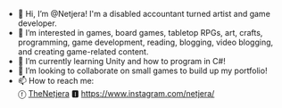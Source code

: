 - 👋 Hi, I’m @Netjera!  I'm a disabled accountant turned artist and game developer.
- 👀 I’m interested in games, board games, tabletop RPGs, art, crafts, programming, game development, reading, blogging, video blogging, and creating game-related content.
- 🌱 I’m currently learning Unity and how to program in C#!
- 💞️ I’m looking to collaborate on small games to build up my portfolio!
- 📫 How to reach me:  
     ⓕ [TheNetjera](https://www.facebook.com/TheNetjera)
     🅸 https://www.instagram.com/netjera/

<!---
Netjera/Netjera is a ✨ special ✨ repository because its `README.md` (this file) appears on your GitHub profile.
You can click the Preview link to take a look at your changes.
--->
